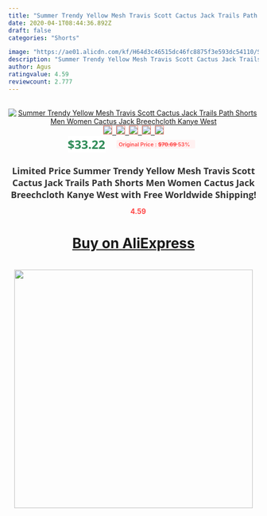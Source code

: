 ```yaml
---
title: "Summer Trendy Yellow Mesh Travis Scott Cactus Jack Trails Path Shorts Men Women Cactus Jack Breechcloth Kanye West"
date: 2020-04-1T08:44:36.892Z
draft: false
categories: "Shorts"

image: "https://ae01.alicdn.com/kf/H64d3c46515dc46fc8875f3e593dc54110/Summer-Trendy-Yellow-Mesh-Travis-Scott-Cactus-Jack-Trails-Path-Shorts-Men-Women-Cactus-Jack-Breechcloth.jpg"
description: "Summer Trendy Yellow Mesh Travis Scott Cactus Jack Trails Path Shorts Men Women Cactus Jack Breechcloth Kanye West"
author: Agus
ratingvalue: 4.59
reviewcount: 2.777
---
```

<br>
<div style="text-align: center;">
<a href="https://s.click.aliexpress.com/e/_A4WjAV" target="_blank" rel="nofollow noopener noreferrer"><img alt="Summer Trendy Yellow Mesh Travis Scott Cactus Jack Trails Path Shorts Men Women Cactus Jack Breechcloth Kanye West" class="magnifier-image" src="https://ae01.alicdn.com/kf/H64d3c46515dc46fc8875f3e593dc54110/Summer-Trendy-Yellow-Mesh-Travis-Scott-Cactus-Jack-Trails-Path-Shorts-Men-Women-Cactus-Jack-Breechcloth.jpg_640x640.jpg">
<br>
<img style="border:1px solid salmon" src="https://ae01.alicdn.com/kf/H64d3c46515dc46fc8875f3e593dc54110/Summer-Trendy-Yellow-Mesh-Travis-Scott-Cactus-Jack-Trails-Path-Shorts-Men-Women-Cactus-Jack-Breechcloth.jpg_120x120.jpg">&nbsp;&nbsp;<img style="border:1px solid salmon" src="https://ae01.alicdn.com/kf/He012f62f876d4287856c16fdfa7d51c6C/Summer-Trendy-Yellow-Mesh-Travis-Scott-Cactus-Jack-Trails-Path-Shorts-Men-Women-Cactus-Jack-Breechcloth.jpg_120x120.jpg">&nbsp;&nbsp;<img style="border:1px solid salmon" src="https://ae01.alicdn.com/kf/Hf65f26928a994434ad37aaed4d8882913/Summer-Trendy-Yellow-Mesh-Travis-Scott-Cactus-Jack-Trails-Path-Shorts-Men-Women-Cactus-Jack-Breechcloth.jpg_120x120.jpg">&nbsp;&nbsp;<img style="border:1px solid salmon" src="https://ae01.alicdn.com/kf/H793ae47441374c23aa0d8b4cd6026827N/Summer-Trendy-Yellow-Mesh-Travis-Scott-Cactus-Jack-Trails-Path-Shorts-Men-Women-Cactus-Jack-Breechcloth.jpg_120x120.jpg">&nbsp;&nbsp;<img style="border:1px solid salmon" src="https://ae01.alicdn.com/kf/H3e22ad3ac53c4b62ad0d4cec52c5bb2dm/Summer-Trendy-Yellow-Mesh-Travis-Scott-Cactus-Jack-Trails-Path-Shorts-Men-Women-Cactus-Jack-Breechcloth.jpg_120x120.jpg"></a></div><br0>
<div style="text-align: center;"><span style="background-color: white; border: 0px; box-sizing: border-box; color: seagreen; display: inline-block; font-family: &quot;open sans&quot; , &quot;arial&quot; , &quot;helvetica&quot; , sans-serif , &quot;heiti&quot;; font-size: 24px; font-stretch: inherit; font-weight: 700; line-height: inherit; margin: 0px 10px 0px 0px; padding: 0px; vertical-align: middle;">$33.22 </span>
<span style="background: rgb(255 , 241 , 241); border-radius: 3px; border: 0px; box-sizing: border-box; color: #ff4747; display: inline-block; font-family: inherit; font-size: 12px; font-stretch: inherit; font-style: inherit; font-variant: inherit; font-weight: 600; line-height: inherit; margin: 0px; padding: 2px 5px; transform: scale(0.9); vertical-align: middle;">Original Price : <b style="text-decoration: line-through;">$70.69 </b> 53%&nbsp;&nbsp;</span></div>
<h1 style="color: #333333; display: inline-block; font-family: &quot;open sans&quot; , &quot;arial&quot; , &quot;helvetica&quot; , sans-serif , &quot;heiti&quot;; font-size: 18px; font-stretch: inherit; font-weight: 700; text-align: center;">Limited Price Summer Trendy Yellow Mesh Travis Scott Cactus Jack Trails Path Shorts Men Women Cactus Jack Breechcloth Kanye West with Free Worldwide Shipping!</h1>
<div style="color: #ff4747; text-align: center;">
<img src="https://4.bp.blogspot.com/-M0ZcTcb-5uY/XleCXlxnR4I/AAAAAAAAAEc/OrjgMkXV1oMQFaCRZj5HQwOCBcu3w1FegCPcBGAYYCw/s1600/star.png" style="height: 15px;">&nbsp;<b>4.59</b></div>
<div class="button_cont" align="center"><a class="buynow_a" href="https://s.click.aliexpress.com/e/_A4WjAV" target="_blank" rel="nofollow noopener noreferrer"><H1>Buy on AliExpress</H1></a></div><br>
<div class="separator" style="clear: both; text-align: center;">
<img src="https://lh3.googleusercontent.com/-pTy5HemUv9M/XlePHvY0dAI/AAAAAAAAAE4/0nX5iRUoIWY8eMW9Dpxeirr157OZliDIgCLcBGAsYHQ/s1600/badge.gif" width="480">
</div>
